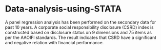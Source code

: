 # Data-analysis-using-STATA
A panel regression analysis has been performed on the secondary data for past 10 years. A corporate social responsibility disclosure (CSRD) index is constructed based on disclosure status on 9 dimensions and 75 items as per the AAOIFI standards. The result indicates that CSRD have a significant and negative relation with financial performance.
